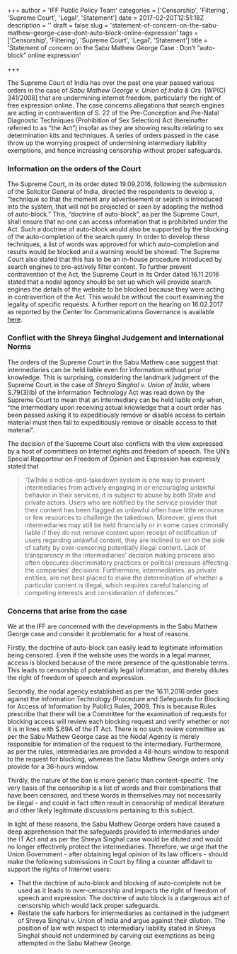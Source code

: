 +++
author = 'IFF Public Policy Team'
categories = ['Censorship', 'Filtering', 'Supreme Court', 'Legal', 'Statement']
date = 2017-02-20T12:51:18Z
description = ''
draft = false
slug = 'statement-of-concern-on-the-sabu-mathew-george-case-dont-auto-block-online-expression'
tags = ['Censorship', 'Filtering', 'Supreme Court', 'Legal', 'Statement']
title = 'Statement of concern on the Sabu Mathew George Case : Don’t “auto-block” online expression'

+++


The Supreme Court of India has over the past one year passed various orders in the case of *Sabu Mathew George v. Union of India & Ors*. [WP(C) 341/2008] that are undermining internet freedom, particularly the right of free expression online.  The case concerns allegations that search engines are acting in contravention of S. 22 of the Pre-Conception and Pre-Natal Diagnostic Techniques (Prohibition of Sex Selection) Act (hereinafter referred to as “the Act”) insofar as they are showing results relating to sex determination kits and techniques. A series of orders passed in the case throw up the worrying prospect of undermining intermediary liability exemptions, and hence increasing censorship without proper safeguards. 


### Information on the orders of the Court 

The Supreme Court, in its order dated 19.09.2016, following the submission of the Solicitor General of India, directed the respondents to develop a, “technique so that the moment any advertisement or search is introduced into the system, that will not be projected or seen by adopting the method of auto-block.” This, “doctrine of auto-block”, as per the Supreme Court, shall ensure that no one can access information that is prohibited under the Act. Such a doctrine of auto-block would also be supported by the blocking of the auto-completion of the search query. In order to develop these techniques, a list of words was approved for which auto-completion and results would be blocked and a warning would be showed. The Supreme Court also stated that this has to be an in-house procedure introduced by search engines to pro-actively filter content. To further prevent contravention of the Act, the Supreme Court in its Order dated 16.11.2016 stated that a nodal agency should be set up which will provide search engines the details of the website to be blocked because they were acting in contravention of the Act. This would be without the court examining the legality of specific requests. A further report on the hearing on 16.02.2017 as reported by the Center for Communications Governance is available [here](https://ccgnludelhi.wordpress.com/2017/02/16/the-supreme-court-hears-sabu-mathew-george-v-union-of-india-another-blow-to-intermediary-liability-in-india/). 


### Conflict with the Shreya Singhal Judgement and International Norms

The orders of the Supreme Court in the Sabu Mathew case suggest that intermediaries can be held liable even for information without prior knowledge. This is surprising, considering the landmark judgment of the Supreme Court in the case of *Shreya Singhal v. Union of India*,  where S.79(3)(b) of the Information Technology Act was read down by the Supreme Court to mean that an intermediary can be held liable only when, “the intermediary upon receiving actual knowledge that a court order has been passed asking it to expeditiously remove or disable access to certain material must then fail to expeditiously remove or disable access to that material”. 

The decision of the Supreme Court also conflicts with the view expressed by a host of committees on Internet rights and freedom of speech. The UN’s Special Rapporteur on Freedom of Opinion and Expression has expressly stated that 


> “[w]hile a notice-and-takedown system is one way to prevent intermediaries from actively engaging in or encouraging unlawful behavior in their services, it is subject to abuse by both State and private actors. Users who are notified by the service provider that their content has been flagged as unlawful often have little recourse or few resources to challenge the takedown. Moreover, given that intermediaries may still be held financially or in some cases criminally liable if they do not remove content upon receipt of notification of users regarding unlawful content, they are inclined to err on the side of safety by over-censoring potentially illegal content. Lack of transparency in the intermediaries’ decision making process also often obscures discriminatory practices or political pressure affecting the companies’ decisions. Furthermore, intermediaries, as private entities, are not best placed to make the determination of whether a particular content is illegal, which requires careful balancing of competing interests and consideration of defences.”

### Concerns that arise from the case

We at the IFF are concerned with the developments in the Sabu Mathew George case and consider it problematic for a host of reasons. 

Firstly, the doctrine of auto-block can easily lead to legitimate information being censored. Even if the website uses the words in a legal manner, access is blocked because of the mere presence of the questionable terms. This leads to censorship of potentially legal information, and thereby dilutes the right of freedom of speech and expression. 

Secondly, the nodal agency established as per the 16.11.2016 order goes against the Information Technology (Procedure and Safeguards for Blocking for Access of Information by Public) Rules, 2009. This is because Rules prescribe that there will be a Committee for the examination of requests for blocking access will review each blocking request and verify whether or not it is in lines with S.69A of the IT Act.   There is no such review committee as per the Sabu Mathew George case as the Nodal Agency is merely responsible for intimation of the request to the intermediary. Furthermore, as per the rules, intermediaries are provided a 48-hours window to respond to the request for blocking, whereas the Sabu Mathew George orders only provide for a 36-hours window. 

Thirdly, the nature of the ban is more generic than content-specific. The very basis of the censorship is a list of words and their combinations that have been censored, and these words in themselves may not necessarily be illegal - and could in fact often result in censorship of medical literature and other likely legitimate discussions pertaining to this subject. 

In light of these reasons, the Sabu Mathew George orders have caused a deep apprehension that the safeguards provided to intermediaries under the IT Act and as per the Shreya Singhal case would be diluted and would no longer effectively protect the intermediaries. Therefore, we urge that the Union Government - after obtaining legal opinion of its law officers - should make the following submissions in Court by filing a counter affidavit to support the rights of Internet users: 


  - That the doctrine of auto-block and blocking of auto-complete not be used as it leads to over-censorship and impacts the right of freedom of speech and expression. The doctrine of auto block is a dangerous act of censorship which would lack proper safeguards. 
  - Restate the safe harbors for intermediaries as contained in the judgment of Shreya Singhal v. Union of India and argue against their dilution. The position of law with respect to intermediary liability stated in Shreya Singhal should not undermined by carving out exemptions as being attempted in the Sabu Mathew George.

